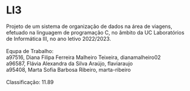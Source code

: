 # LI3
Projeto de um sistema de organização de dados na área de viagens, efetuado na linguagem de programação C, no âmbito da UC Laboratórios de Informática III, no ano letivo 2022/2023.
</br>
</br>
Equpa de Trabalho:
</br>
a97516, Diana Filipa Ferreira Malheiro Teixeira, dianamalheiro02 
</br>
a96587, Flávia Alexandra da Silva Araújo, flaviaraujo 
</br>
a95408, Marta Sofia Barbosa Ribeiro, marta-ribeiro 
</br>
</br>
Classificação: 11.89

